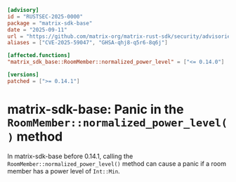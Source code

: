 ```toml
[advisory]
id = "RUSTSEC-2025-0000"
package = "matrix-sdk-base"
date = "2025-09-11"
url = "https://github.com/matrix-org/matrix-rust-sdk/security/advisories/GHSA-qhj8-q5r6-8q6j"
aliases = ["CVE-2025-59047", "GHSA-qhj8-q5r6-8q6j"]

[affected.functions]
"matrix_sdk_base::RoomMember::normalized_power_level" = ["<= 0.14.0"]

[versions]
patched = [">= 0.14.1"]
```

# matrix-sdk-base: Panic in the `RoomMember::normalized_power_level()` method 

In matrix-sdk-base before 0.14.1, calling the
`RoomMember::normalized_power_level()` method can cause a panic if a room member
has a power level of `Int::Min`.
